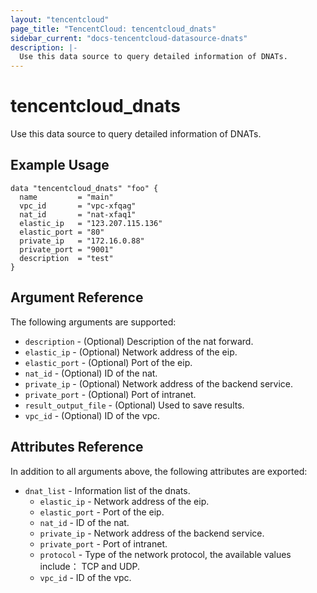 ```yaml
---
layout: "tencentcloud"
page_title: "TencentCloud: tencentcloud_dnats"
sidebar_current: "docs-tencentcloud-datasource-dnats"
description: |-
  Use this data source to query detailed information of DNATs.
---
```


# tencentcloud_dnats

Use this data source to query detailed information of DNATs.

## Example Usage

```hcl
data "tencentcloud_dnats" "foo" {
  name         = "main"
  vpc_id       = "vpc-xfqag"
  nat_id       = "nat-xfaq1"
  elastic_ip   = "123.207.115.136"
  elastic_port = "80"
  private_ip   = "172.16.0.88"
  private_port = "9001"
  description  = "test"
}
```

## Argument Reference

The following arguments are supported:

* `description` - (Optional) Description of the nat forward.
* `elastic_ip` - (Optional) Network address of the eip.
* `elastic_port` - (Optional) Port of the eip.
* `nat_id` - (Optional) ID of the nat.
* `private_ip` - (Optional) Network address of the backend service.
* `private_port` - (Optional) Port of intranet.
* `result_output_file` - (Optional) Used to save results.
* `vpc_id` - (Optional) ID of the vpc.

## Attributes Reference

In addition to all arguments above, the following attributes are exported:

* `dnat_list` - Information list of the dnats.
  * `elastic_ip` - Network address of the eip.
  * `elastic_port` - Port of the eip.
  * `nat_id` - ID of the nat.
  * `private_ip` - Network address of the backend service.
  * `private_port` - Port of intranet.
  * `protocol` - Type of the network protocol, the available values include： TCP and UDP.
  * `vpc_id` - ID of the vpc.


